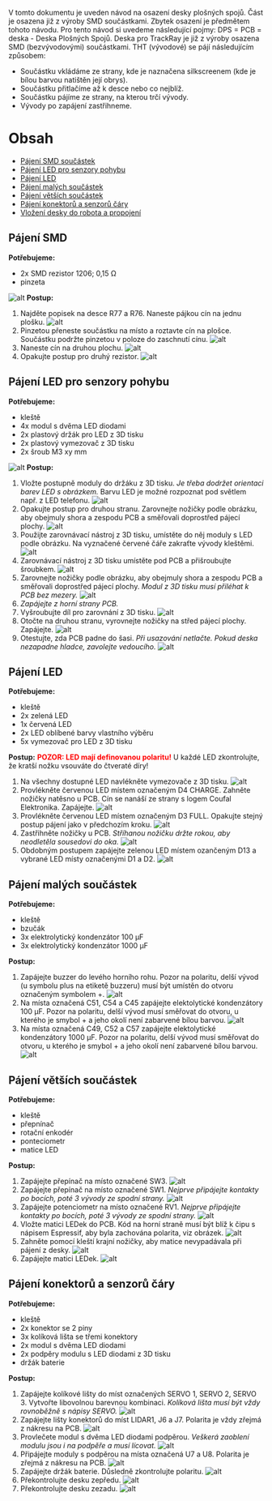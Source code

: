 V tomto dokumentu je uveden návod na osazení desky plošných spojů. Část je osazena již z výroby SMD součástkami. Zbytek osazení je předmětem tohoto návodu.
Pro tento návod si uvedeme následující pojmy: DPS = PCB = deska - Deska Plošných Spojů.
Deska pro TrackRay je již z výroby osazena SMD (bezvývodovými) součástkami. THT (vývodové) se pájí následujícím způsobem:
* Součástku vkládáme ze strany, kde je naznačena silkscreenem (kde je bílou barvou natištěn její obrys).
* Součástku přitlačíme až k desce nebo co nejblíž.
* Součástku pájíme ze strany, na kterou trčí vývody.
* Vývody po zapájení zastřihneme.

# Obsah
* [Pájení SMD součástek](#smd)
* [Pájení LED pro senzory pohybu](#LED1)
* [Pájení LED](#LED2)
* [Pájení malých součástek](#male)
* [Pájení větších součástek](#vetsi)
* [Pájení konektorů a senzorů čáry](#konektory)
* [Vložení desky do robota a propojení](#finalizace)

## <a name = LED>Pájení SMD</a>
**Potřebujeme:**
* 2x SMD rezistor 1206; 0,15 Ω
* pinzeta

![alt](SupportFiles/IMG_0809.jpeg)
**Postup:**
1. Najděte popisek na desce R77 a R76. Naneste pájkou cín na jednu plošku.
![alt](SupportFiles/IMG_0813.jpeg)
1. Pinzetou přeneste součástku na místo a roztavte cín na plošce. Součástku podržte pinzetou v poloze do zaschnutí cínu.
![alt](SupportFiles/IMG_0816.jpeg)
1. Naneste cín na druhou plochu.
![alt](SupportFiles/IMG_0817.jpeg)
1. Opakujte postup pro druhý rezistor.
![alt](SupportFiles/IMG_0827.jpeg)

## <a name = LED1>Pájení LED pro senzory pohybu</a>
**Potřebujeme:**
* kleště
* 4x modul s dvěma LED diodami
* 2x plastový držák pro LED z 3D tisku
* 2x plastový vymezovač z 3D tisku
* 2x šroub M3 xy mm

![alt](SupportFiles/IMG_0829.jpeg)
**Postup:**
1. Vložte postupně moduly do držáku z 3D tisku. *Je třeba dodržet orientaci barev LED s obrázkem.* Barvu LED je možné rozpoznat pod světlem např. z LED telefonu.
![alt](SupportFiles/IMG_0835.jpeg)
1. Opakujte postup pro druhou stranu. Zarovnejte nožičky podle obrázku, aby obejmuly shora a zespodu PCB a směřovali doprostřed pájecí plochy.
![alt](SupportFiles/IMG_0843.jpeg)
1. Použijte zarovnávací nástroj z 3D tisku, umístěte do něj moduly s LED podle obrázku. Na vyznačené červené čáře zakraťte vývody kleštěmi.
![alt](SupportFiles/IMG_0845.jpeg)
1. Zarovnávací nástroj z 3D tisku umístěte pod PCB a přišroubujte šroubkem.
![alt](SupportFiles/IMG_0851.jpeg)
1. Zarovnejte nožičky podle obrázku, aby obejmuly shora a zespodu PCB a směřovali doprostřed pájecí plochy. *Modul z 3D tisku musí přiléhat k PCB bez mezery.*
![alt](SupportFiles/IMG_0856.jpeg)
1. *Zapájejte z horní strany PCB.*
1. Vyšroubujte díl pro zarovnání z 3D tisku. 
![alt](SupportFiles/IMG_0862.jpeg)
1. Otočte na druhou stranu, vyrovnejte nožičky na střed pájecí plochy. Zapájejte.
![alt](SupportFiles/IMG_0876.jpeg)
1. Otestujte, zda PCB padne do šasi. *Při usazování netlačte. Pokud deska nezapadne hladce, zavolejte vedoucího.*
![alt](SupportFiles/IMG_0874.jpeg)

## <a name = LED1>Pájení LED </a>
**Potřebujeme:**
* kleště
* 2x zelená LED
* 1x červená LED
* 2x LED oblíbené barvy vlastního výběru
* 5x vymezovač pro LED z 3D tisku

**Postup:**
<span style="color: red;">**POZOR: LED mají definovanou polaritu!**</span> U každé LED zkontrolujte, že kratší nožku vsouváte do čtveraté díry! 
1. Na všechny dostupné LED navlékněte vymezovače z 3D tisku.
![alt](SupportFiles/IMG_0881.jpeg)
1. Provlékněte červenou LED místem označeným D4 CHARGE. Zahněte nožičky natěsno u PCB. Cín se nanáší ze strany s logem Coufal Elektronika. Zapájejte.
![alt](SupportFiles/IMG_0886.jpeg)
1. Provlékněte červenou LED místem označeným D3 FULL. Opakujte stejný postup pájení jako v předchozím kroku.
![alt](SupportFiles/IMG_0893.jpeg)
1. Zastřihněte nožičky u PCB. *Stříhanou nožičku držte rokou, aby neodletěla sousedovi do oka.*
![alt](SupportFiles/IMG_0899.jpeg)
1. Obdobným postupem zapájejte zelenou LED místem ozančeným D13 a vybrané LED místy označenými D1 a D2.
![alt](SupportFiles/IMG_0899.jpeg)

## <a name = male>Pájení malých součástek</a>
**Potřebujeme:**
* kleště
* bzučák
* 3x elektrolytický kondenzátor 100 µF
* 3x elektrolytický kondenzátor 1000 µF

**Postup:** 
1. Zapájejte buzzer do levého horního rohu. Pozor na polaritu, delší vývod (u symbolu plus na etiketě buzzeru) musí být umístěn do otvoru označeným symbolem +. 
![alt](SupportFiles/IMG_0906.jpeg)
1. Na místa označená C51, C54 a C45 zapájejte elektolytické kondenzátory 100 µF. Pozor na polaritu, delší vývod musí směřovat do otvoru, u kterého je smybol + a jeho okolí není zabarvené bílou barvou. 
![alt](SupportFiles/IMG_0913.jpeg)
1. Na místa označená C49, C52 a C57 zapájejte elektolytické kondenzátory 1000 µF. Pozor na polaritu, delší vývod musí směřovat do otvoru, u kterého je smybol + a jeho okolí není zabarvené bílou barvou. 
![alt](SupportFiles/IMG_0916.jpeg)

## <a name = vetsi>Pájení větších součástek</a>
**Potřebujeme:**
* kleště
* přepnínač
* rotační enkodér
* ponteciometr
* matice LED

**Postup:** 
1. Zapájejte přepínač na místo označené SW3.
![alt](SupportFiles/IMG_0919.jpeg)
1. Zapájejte přepínač na místo označené SW1. *Nejprve připájejte kontakty po bocích, poté 3 vývody ze spodní strany.*
![alt](SupportFiles/IMG_0925.jpeg)
1. Zapájejte potenciometr na místo označené RV1. *Nejprve připájejte kontakty po bocích, poté 3 vývody ze spodní strany.*
![alt](SupportFiles/IMG_0933.jpeg)
1. Vložte matici LEDek do PCB. Kód na horní straně musí být blíž k čipu s nápisem Espressif, aby byla zachována polarita, viz obrázek.
![alt](SupportFiles/IMG_0937.jpeg)
1. Zahněte pomocí kleští krajní nožičky, aby matice nevypadávala při pájení z desky.
![alt](SupportFiles/IMG_0939.jpeg)
1. Zapájejte matici LEDek.
![alt](SupportFiles/IMG_0941.jpeg)

## <a name = konektory>Pájení konektorů a senzorů čáry</a>
**Potřebujeme:**
* kleště
* 2x konektor se 2 piny
* 3x kolíková lišta se třemi konektory
* 2x modul s dvěma LED diodami
* 2x podpěry modulu s LED diodami z 3D tisku
* držák baterie

**Postup:** 
1. Zapájejte kolíkové lišty do míst označených SERVO 1, SERVO 2, SERVO 3. Vytvořte libovolnou barevnou kombinaci. *Kolíková lišta musí být vždy rovnoběžně s nápisy SERVO.*
![alt](SupportFiles/IMG_0949.jpeg) 
1. Zapájejte lišty konektorů do míst LIDAR1, J6 a J7. Polarita je vždy zřejmá z nákresu na PCB.
![alt](SupportFiles/IMG_0950.jpeg)
1. Provlečete modul s dvěma LED diodami podpěrou. *Veškerá zaoblení modulu jsou i na podpěře a musí lícovat.*
![alt](SupportFiles/IMG_0953.jpeg)
1. Připájejte moduly s podpěrou na místa označená U7 a U8. Polarita je zřejmá z nákresu na PCB.
![alt](SupportFiles/IMG_0957.jpeg)
1. Zapájejte držák baterie. Důsledně zkontrolujte polaritu.
![alt](SupportFiles/IMG_0963.jpeg)
1. Překontrolujte desku zepředu.
![alt](SupportFiles/IMG_0965.jpeg)
1. Překontrolujte desku zezadu.
![alt](SupportFiles/IMG_0964.jpeg)

